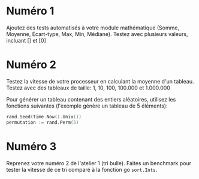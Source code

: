 # Numéro 1

Ajoutez des tests automatisés à votre module mathématique (Somme, Moyenne, Écart-type, Max, Min, Médiane). Testez avec plusieurs valeurs, incluant [] et [0]

# Numéro 2

Testez la vitesse de votre processeur en calculant la moyenne d'un tableau. Testez avec des tableaux de taille: 1, 10, 100, 100.000 et 1.000.000

Pour générer un tableau contenant des entiers aléatoires, utilisez les fonctions suivantes (l'exemple génère un tableau de 5 éléments):

```go
rand.Seed(time.Now().Unix())
permutation := rand.Perm(5)
```

# Numéro 3

Reprenez votre numéro 2 de l'atelier 1 (tri bulle). Faites un benchmark pour tester la vitesse de ce tri comparé à la fonction go `sort.Ints`.